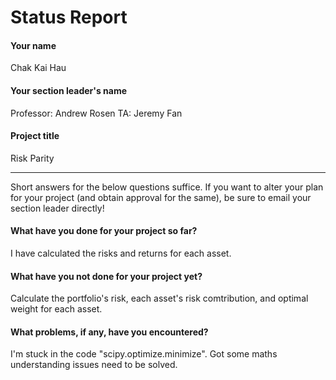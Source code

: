 # Status Report

#### Your name

Chak Kai Hau

#### Your section leader's name

Professor: Andrew Rosen
TA: Jeremy Fan

#### Project title

Risk Parity 

***

Short answers for the below questions suffice. If you want to alter your plan for your project (and obtain approval for the same), be sure to email your section leader directly!

#### What have you done for your project so far?

I have calculated the risks and returns for each asset. 

#### What have you not done for your project yet?

Calculate the portfolio's risk, each asset's risk comtribution, and optimal weight for each asset.

#### What problems, if any, have you encountered?

I'm stuck in the code "scipy.optimize.minimize". Got some maths understanding issues need to be solved. 
